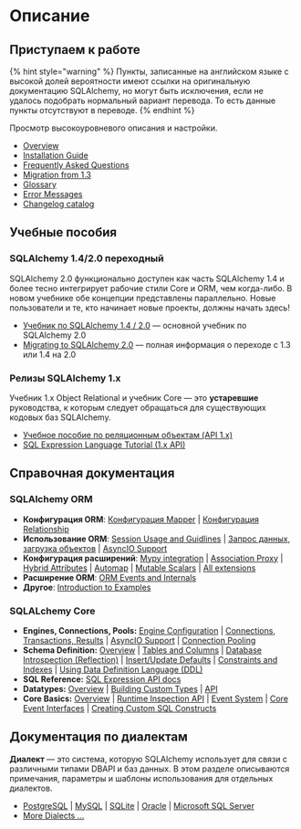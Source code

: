 # Описание

## Приступаем к работе

{% hint style="warning" %}
Пункты, записанные на английском языке с высокой долей вероятности имеют ссылки на оригинальную документацию SQLAlchemy, но могут быть исключения, если не удалось подобрать нормальный вариант перевода. То есть данные пункты отсутствуют в переводе.
{% endhint %}

Просмотр высокоуровневого описания и настройки.

* [Overview](https://docs.sqlalchemy.org/en/14/intro.html)
* [Installation Guide](https://docs.sqlalchemy.org/en/14/intro.html#installation)
* [Frequently Asked Questions](https://docs.sqlalchemy.org/en/14/faq/index.html)
* [Migration from 1.3](https://docs.sqlalchemy.org/en/14/changelog/migration\_14.html)
* [Glossary](https://docs.sqlalchemy.org/en/14/glossary.html)
* [Error Messages](https://docs.sqlalchemy.org/en/14/errors.html)
* [Changelog catalog](https://docs.sqlalchemy.org/en/14/changelog/index.html)

## Учебные пособия

### SQLAlchemy 1.4/2.0 переходный

SQLAlchemy 2.0 функционально доступен как часть SQLAlchemy 1.4 и более тесно интегрирует рабочие стили Core и ORM, чем когда-либо. В новом учебнике обе концепции представлены параллельно. Новые пользователи и те, кто начинает новые проекты, должны начать здесь!

* [Учебник по SQLAlchemy 1.4 / 2.0](sqlalchemy-2.0/uchebnik-po-sqlalchemy-1.4-2.0/) — основной учебник по SQLAlchemy 2.0
* [Migrating to SQLAlchemy 2.0](https://docs.sqlalchemy.org/en/14/changelog/migration\_20.html) — полная информация о переходе с 1.3 или 1.4 на 2.0

### Релизы SQLAlchemy 1.x

Учебник 1.x Object Relational и учебник Core — это **устаревшие** руководства, к которым следует обращаться для существующих кодовых баз SQLAlchemy.

* [Учебное пособие по реляционным объектам (API 1.x)](sqlalchemy-orm/uchebnoe-posobie-po-relyacionnym-obektam-1.x-api/)
* [SQL Expression Language Tutorial (1.x API)](https://docs.sqlalchemy.org/en/14/core/tutorial.html)

## Справочная документация

### SQLAlchemy ORM

* **Конфигурация ORM**: [Конфигурация Mapper](sqlalchemy-orm/konfiguraciya-mapper/) | [Конфигурация Relationship](sqlalchemy-orm/konfiguraciya-relationship/)
* **Использование ORM**: [Session Usage and Guidlines](https://docs.sqlalchemy.org/en/14/orm/session.html) | [Запрос данных, загрузка объектов](sqlalchemy-orm/zapros-query-dannykh-zagruzka-load-obektov/) |  [AsyncIO Support](https://docs.sqlalchemy.org/en/14/orm/extensions/asyncio.html)
* **Конфигурация расширений**: [Mypy integration](https://docs.sqlalchemy.org/en/14/orm/extensions/mypy.html) | [Association Proxy](https://docs.sqlalchemy.org/en/14/orm/extensions/associationproxy.html) | [Hybrid Attributes](https://docs.sqlalchemy.org/en/14/orm/extensions/hybrid.html) | [Automap](https://docs.sqlalchemy.org/en/14/orm/extensions/automap.html) | [Mutable Scalars](https://docs.sqlalchemy.org/en/14/orm/extensions/mutable.html) | [All extensions](https://docs.sqlalchemy.org/en/14/orm/extensions/index.html)
* **Расширение ORM**: [ORM Events and Internals](https://docs.sqlalchemy.org/en/14/orm/extending.html)
* **Другое**: [Introduction to Examples](https://docs.sqlalchemy.org/en/14/orm/examples.html)

### SQLALchemy Core

* **Engines, Connections, Pools:** [Engine Configuration](https://docs.sqlalchemy.org/en/14/core/engines.html) | [Connections, Transactions, Results](https://docs.sqlalchemy.org/en/14/core/connections.html) | [AsyncIO Support](https://docs.sqlalchemy.org/en/14/orm/extensions/asyncio.html) | [Connection Pooling](https://docs.sqlalchemy.org/en/14/core/pooling.html)
* **Schema Definition:** [Overview](https://docs.sqlalchemy.org/en/14/core/schema.html) | [Tables and Columns](https://docs.sqlalchemy.org/en/14/core/metadata.html) | [Database Introspection (Reflection)](https://docs.sqlalchemy.org/en/14/core/reflection.html) | [Insert/Update Defaults](https://docs.sqlalchemy.org/en/14/core/defaults.html) | [Constraints and Indexes](https://docs.sqlalchemy.org/en/14/core/constraints.html) | [Using Data Definition Language (DDL)](https://docs.sqlalchemy.org/en/14/core/ddl.html)
* **SQL Reference:** [SQL Expression API docs](https://docs.sqlalchemy.org/en/14/core/expression\_api.html)
* **Datatypes:** [Overview](https://docs.sqlalchemy.org/en/14/core/types.html) | [Building Custom Types](https://docs.sqlalchemy.org/en/14/core/custom\_types.html#types-custom) | [API](https://docs.sqlalchemy.org/en/14/core/type\_api.html#types-api)
* **Core Basics:** [Overview](https://docs.sqlalchemy.org/en/14/core/api\_basics.html) | [Runtime Inspection API](https://docs.sqlalchemy.org/en/14/core/inspection.html) | [Event System](https://docs.sqlalchemy.org/en/14/core/event.html) | [Core Event Interfaces](https://docs.sqlalchemy.org/en/14/core/events.html) | [Creating Custom SQL Constructs](https://docs.sqlalchemy.org/en/14/core/compiler.html)

## Документация по диалектам

**Диалект** — это система, которую SQLAlchemy использует для связи с различными типами DBAPI и баз данных. В этом разделе описываются примечания, параметры и шаблоны использования для отдельных диалектов.

* [PostgreSQL](https://docs.sqlalchemy.org/en/14/dialects/postgresql.html) | [MySQL](https://docs.sqlalchemy.org/en/14/dialects/mysql.html) | [SQLite](https://docs.sqlalchemy.org/en/14/dialects/sqlite.html) | [Oracle](https://docs.sqlalchemy.org/en/14/dialects/oracle.html) | [Microsoft SQL Server](https://docs.sqlalchemy.org/en/14/dialects/mssql.html)
* [More Dialects …](https://docs.sqlalchemy.org/en/14/dialects/index.html)
